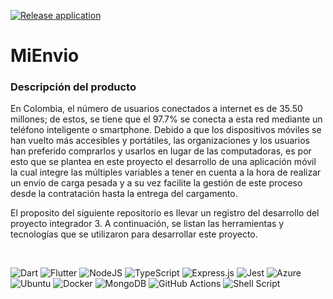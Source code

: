 [![Release application](https://github.com/crijumubu/MiEnvio/actions/workflows/pipeline.yml/badge.svg)](https://github.com/crijumubu/MiEnvio/actions/workflows/pipeline.yml)

# MiEnvio

### Descripción del producto

En Colombia, el número de usuarios conectados a internet es de 35.50 millones; de estos, se tiene que el 97.7% se conecta a esta red mediante un teléfono inteligente o smartphone. Debido a que los dispositivos móviles se han vuelto más accesibles y portátiles, las organizaciones y los usuarios han preferido comprarlos y usarlos en lugar de las computadoras, es por esto que se plantea en este proyecto el desarrollo de una aplicación móvil la cual integre las múltiples variables a tener en cuenta a la hora de realizar un envío de carga pesada y a su vez facilite la gestión de este proceso desde la contratación hasta la entrega del cargamento. 

El proposito del siguiente repositorio es llevar un registro del desarrollo del proyecto integrador 3. A continuación, se listan las herramientas y tecnologías que se utilizaron para desarrollar este proyecto.

&nbsp;

![Dart](https://img.shields.io/badge/Dart-0175C2?style=for-the-badge&logo=dart&logoColor=white) ![Flutter](https://img.shields.io/badge/Flutter-02569B?style=for-the-badge&logo=flutter&logoColor=white) ![NodeJS](https://img.shields.io/badge/node.js-6DA55F?style=for-the-badge&logo=node.js&logoColor=white) ![TypeScript](https://img.shields.io/badge/typescript-%23007ACC.svg?style=for-the-badge&logo=typescript&logoColor=white) ![Express.js](https://img.shields.io/badge/express.js-%23404d59.svg?style=for-the-badge&logo=express&logoColor=%2361DAFB) ![Jest](https://img.shields.io/badge/-jest-%23C21325?style=for-the-badge&logo=jest&logoColor=white) ![Azure](https://img.shields.io/badge/azure-%230072C6.svg?style=for-the-badge&logo=microsoftazure&logoColor=white) ![Ubuntu](https://img.shields.io/badge/Ubuntu%20Server-E95420?style=for-the-badge&logo=ubuntu&logoColor=white) ![Docker](https://img.shields.io/badge/docker-%230db7ed.svg?style=for-the-badge&logo=docker&logoColor=white) ![MongoDB](https://img.shields.io/badge/MongoDB-4EA94B?style=for-the-badge&logo=mongodb&logoColor=white) ![GitHub Actions](https://img.shields.io/badge/github%20actions-%232671E5.svg?style=for-the-badge&logo=githubactions&logoColor=white) ![Shell Script](https://img.shields.io/badge/shell_script-%23121011.svg?style=for-the-badge&logo=gnu-bash&logoColor=white)
